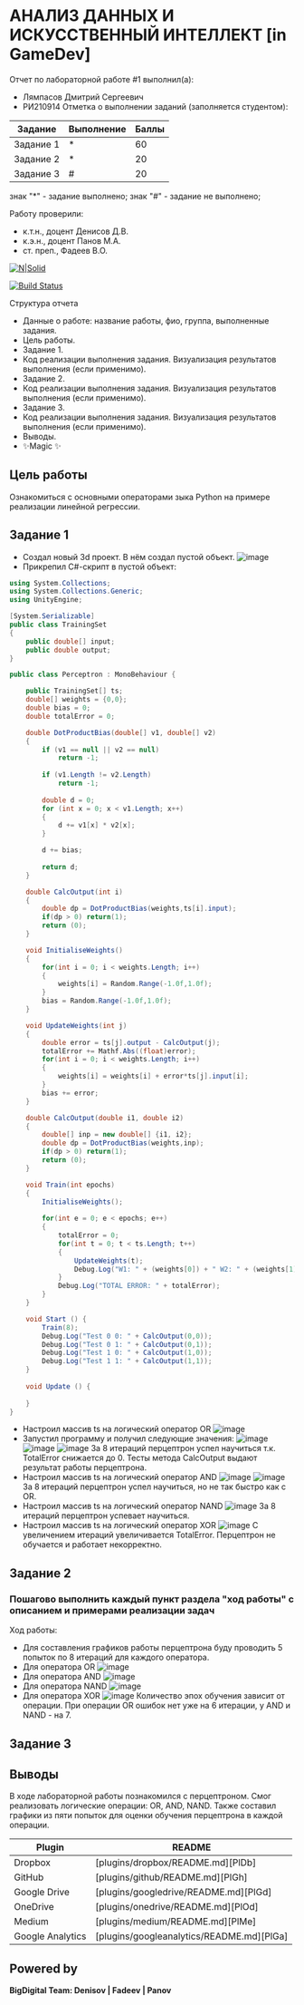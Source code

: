 # АНАЛИЗ ДАННЫХ И ИСКУССТВЕННЫЙ ИНТЕЛЛЕКТ [in GameDev]
Отчет по лабораторной работе #1 выполнил(а):
- Лямпасов Дмитрий Сергеевич
- РИ210914
Отметка о выполнении заданий (заполняется студентом):

| Задание | Выполнение | Баллы |
| ------ | ------ | ------ |
| Задание 1 | * | 60 |
| Задание 2 | * | 20 |
| Задание 3 | # | 20 |

знак "*" - задание выполнено; знак "#" - задание не выполнено;

Работу проверили:
- к.т.н., доцент Денисов Д.В.
- к.э.н., доцент Панов М.А.
- ст. преп., Фадеев В.О.

[![N|Solid](https://cldup.com/dTxpPi9lDf.thumb.png)](https://nodesource.com/products/nsolid)

[![Build Status](https://travis-ci.org/joemccann/dillinger.svg?branch=master)](https://travis-ci.org/joemccann/dillinger)

Структура отчета

- Данные о работе: название работы, фио, группа, выполненные задания.
- Цель работы.
- Задание 1.
- Код реализации выполнения задания. Визуализация результатов выполнения (если применимо).
- Задание 2.
- Код реализации выполнения задания. Визуализация результатов выполнения (если применимо).
- Задание 3.
- Код реализации выполнения задания. Визуализация результатов выполнения (если применимо).
- Выводы.
- ✨Magic ✨

## Цель работы
Ознакомиться с основными операторами зыка Python на примере реализации линейной регрессии.

## Задание 1
- Создал новый 3d проект. В нём создал пустой объект. ![image](https://user-images.githubusercontent.com/103302913/204284487-b4d58097-76ee-4f8d-89d1-b1af33820f74.png)
- Прикрепил C#-скрипт в пустой объект:
```C#
using System.Collections;
using System.Collections.Generic;
using UnityEngine;

[System.Serializable]
public class TrainingSet
{
	public double[] input;
	public double output;
}

public class Perceptron : MonoBehaviour {

	public TrainingSet[] ts;
	double[] weights = {0,0};
	double bias = 0;
	double totalError = 0;

	double DotProductBias(double[] v1, double[] v2) 
	{
		if (v1 == null || v2 == null)
			return -1;
	 
		if (v1.Length != v2.Length)
			return -1;
	 
		double d = 0;
		for (int x = 0; x < v1.Length; x++)
		{
			d += v1[x] * v2[x];
		}

		d += bias;
	 
		return d;
	}

	double CalcOutput(int i)
	{
		double dp = DotProductBias(weights,ts[i].input);
		if(dp > 0) return(1);
		return (0);
	}

	void InitialiseWeights()
	{
		for(int i = 0; i < weights.Length; i++)
		{
			weights[i] = Random.Range(-1.0f,1.0f);
		}
		bias = Random.Range(-1.0f,1.0f);
	}

	void UpdateWeights(int j)
	{
		double error = ts[j].output - CalcOutput(j);
		totalError += Mathf.Abs((float)error);
		for(int i = 0; i < weights.Length; i++)
		{			
			weights[i] = weights[i] + error*ts[j].input[i]; 
		}
		bias += error;
	}

	double CalcOutput(double i1, double i2)
	{
		double[] inp = new double[] {i1, i2};
		double dp = DotProductBias(weights,inp);
		if(dp > 0) return(1);
		return (0);
	}

	void Train(int epochs)
	{
		InitialiseWeights();
		
		for(int e = 0; e < epochs; e++)
		{
			totalError = 0;
			for(int t = 0; t < ts.Length; t++)
			{
				UpdateWeights(t);
				Debug.Log("W1: " + (weights[0]) + " W2: " + (weights[1]) + " B: " + bias);
			}
			Debug.Log("TOTAL ERROR: " + totalError);
		}
	}

	void Start () {
		Train(8);
		Debug.Log("Test 0 0: " + CalcOutput(0,0));
		Debug.Log("Test 0 1: " + CalcOutput(0,1));
		Debug.Log("Test 1 0: " + CalcOutput(1,0));
		Debug.Log("Test 1 1: " + CalcOutput(1,1));		
	}
	
	void Update () {
		
	}
}
```
- Настроил массив ts на логический оператор OR ![image](https://user-images.githubusercontent.com/103302913/204286233-942e83c7-573e-4213-bd42-9c0814184009.png)
- Запустил программу и получил следующие значения: ![image](https://user-images.githubusercontent.com/103302913/204286772-f22d4d75-488f-4db8-8db5-f4487f806681.png)
![image](https://user-images.githubusercontent.com/103302913/204286894-9447e215-1851-4ff4-8909-64b248126fe5.png)
![image](https://user-images.githubusercontent.com/103302913/204287748-da03d77d-9d3d-4d36-94f4-2e9e647b95e7.png)
За 8 итераций перцептрон успел научиться т.к. TotalError снижается до 0. Тесты метода CalcOutput выдают результат работы перцептрона.
- Настроил массив ts на логический оператор AND ![image](https://user-images.githubusercontent.com/103302913/204290207-b76804aa-98af-4c99-813f-2d9f96aa5847.png)
![image](https://user-images.githubusercontent.com/103302913/204290499-d1775c93-66f3-4f74-8e5f-450f2bc480c6.png)
За 8 итераций перцептрон успел научиться, но не так быстро как с OR.
- Настроил массив ts на логический оператор NAND ![image](https://user-images.githubusercontent.com/103302913/204291070-b59e25da-88ba-46ad-95e9-321506e7d8f4.png)
За 8 итераций перцептрон успевает научиться.
- Настроил массив ts на логический оператор XOR ![image](https://user-images.githubusercontent.com/103302913/204291395-a21c37e9-b406-474a-a5f6-456023ce3f6f.png)
С увеличением итераций увеличивается TotalError. Перцептрон не обучается и работает некорректно. 


## Задание 2
### Пошагово выполнить каждый пункт раздела "ход работы" с описанием и примерами реализации задач
Ход работы:
- Для составления графиков работы перцептрона буду проводить 5 попыток по 8 итераций для каждого оператора.
- Для оператора OR ![image](https://user-images.githubusercontent.com/103302913/204303078-70e61898-d73c-4b55-b880-98704e042a46.png)
- Для оператора AND ![image](https://user-images.githubusercontent.com/103302913/204302084-250302fa-46b3-45e1-8346-953c6bf565ad.png)
- Для оператора NAND ![image](https://user-images.githubusercontent.com/103302913/204302372-892ff014-2e68-47bd-b3b7-5e3367a6c4d9.png)
- Для оператора XOR ![image](https://user-images.githubusercontent.com/103302913/204302999-ae16e103-c15c-4257-9614-72891529a299.png)
 Количество эпох обучения зависит от операции. При операции OR ошибок нет уже на 6 итерации, у AND и NAND - на 7.

## Задание 3

## Выводы

В ходе лабораторной работы познакомился с перцептроном. Смог реализовать логические операции: OR, AND, NAND. Также составил графики из пяти попыток для оценки обучения перцептрона в каждой операции.

| Plugin | README |
| ------ | ------ |
| Dropbox | [plugins/dropbox/README.md][PlDb] |
| GitHub | [plugins/github/README.md][PlGh] |
| Google Drive | [plugins/googledrive/README.md][PlGd] |
| OneDrive | [plugins/onedrive/README.md][PlOd] |
| Medium | [plugins/medium/README.md][PlMe] |
| Google Analytics | [plugins/googleanalytics/README.md][PlGa] |

## Powered by

**BigDigital Team: Denisov | Fadeev | Panov**
